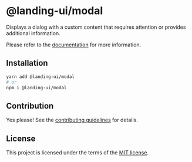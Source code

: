 # @landing-ui/modal

Displays a dialog with a custom content that requires attention or provides additional information.

Please refer to the [documentation](https://landing-ui.vercel.app/docs/components/modal) for more information.

## Installation

```sh
yarn add @landing-ui/modal
# or
npm i @landing-ui/modal
```

## Contribution

Yes please! See the
[contributing guidelines](https://github.com/PanagiotisPitsikoulis/landing.ui/blob/master/CONTRIBUTING.md)
for details.

## License

This project is licensed under the terms of the
[MIT license](https://github.com/PanagiotisPitsikoulis/landing.ui/blob/master/LICENSE).
